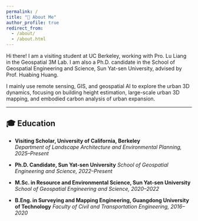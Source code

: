 ```yaml
---
permalink: /
title: "👋 About Me"
author_profile: true
redirect_from: 
  - /about/
  - /about.html
---
```


Hi there! I am a visiting student at UC Berkeley, working with Pro. Lu Liang in the Geospatial 3M Lab. I am also a Ph.D. candidate in the School of Geospatial Engineering and Science, Sun Yat-sen University, advised by Prof. Huabing Huang. 

I mainly use remote sensing, GIS, and geospatial AI to explore the urban 3D dynamics, focusing on building height estimation, large-scale urban 3D mapping, and embodied carbon analysis of urban expansion. 

---

## 🎓 Education

- **Visiting Scholar, University of California, Berkeley**  
  *Department of Landscape Architecture and Environmental Planning, 2025–Present*

- **Ph.D. Candidate, Sun Yat-sen University**
  *School of Geospatial Engineering and Science, 2022–Present*

- **M.Sc. in Resource and Environmental Science, Sun Yat-sen University**
  *School of Geospatial Engineering and Science, 2020–2022*

- **B.Eng. in Surveying and Mapping Engineering, Guangdong University of Technology**
  *Faculty of Civil and Transportation Engineering, 2016–2020*


